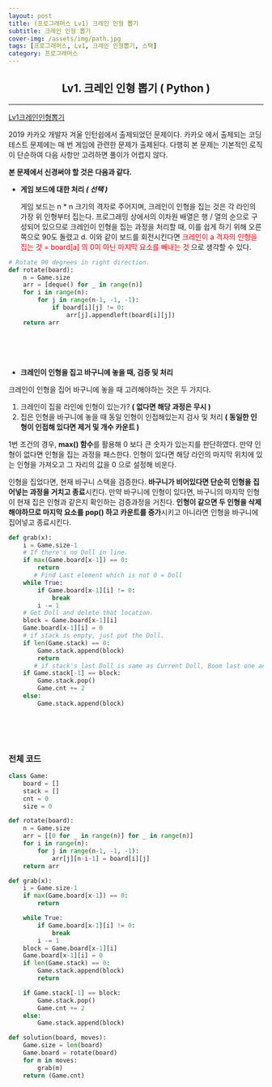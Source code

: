 ```yaml
---
layout: post
title: (프로그래머스 Lv1) 크레인 인형 뽑기
subtitle: 크레인 인형 뽑기
cover-img: /assets/img/path.jpg
tags: [프로그래머스, Lv1, 크레인 인형뽑기, 스택]
category: 프로그래머스
---
```


<center>
  <h2>
    Lv1. 크레인 인형 뽑기 ( Python )
  </h2>
</center>

------

[Lv1크레인인형뽑기](https://programmers.co.kr/learn/courses/30/lessons/64061)

 2019 카카오 개발자 겨울 인턴쉽에서 출제되었던 문제이다. 카카오 에서 출제되는 코딩테스트 문제에는 매 번 게임에 관련한 문제가 출제된다. 다행히 본 문제는 기본적인 로직이 단순하여 다음 사항만 고려하면 풀이가 어렵지 않다.

 **본 문제에서 신경써야 할 것은 다음과 같다.**

- **게임 보드에 대한 처리 *( 선택 )***

  게임 보드는 n * n 크기의 격자로 주어지며, 크레인이 인형을 집는 것은 각 라인의 가장 위 인형부터 집는다. 프로그래밍 상에서의 이차원 배열은 행 / 열의  순으로 구성되어 있으므로 크레인이 인형을 집는 과정을 처리할 때, 이를 쉽게 하기 위해 오른쪽으로 90도 돌렸고 d. 이와 같이 보드를 회전시킨다면 <span style="color:red">크레인이 a 격자의 인형을 집는 것 = board[a] 의 0이 아닌 마지막 요소를 빼내는 것</span> 으로 생각할 수 있다. 

 ~~~python
 # Rotate 90 degrees in right direction.
 def rotate(board):
     n = Game.size
     arr = [deque() for _ in range(n)]
     for i in range(n):
         for j in range(n-1, -1, -1):
             if board[i][j] != 0:
                 arr[j].appendleft(board[i][j])
     return arr
 ~~~
<br><br><br>
- **크레인이 인형을 집고 바구니에 놓을 때, 검증 및 처리**

 크레인이 인형을 집어 바구니에 놓을 때 고려해야하는 것은 두 가지다. 

 1. 크레인이 집을 라인에 인형이 있는가? **( 없다면 해당 과정은 무시 )**
 2. 집은 인형을 바구니에 놓을 때 동일 인형이 인접해있는지 검사 및 처리 **( 동일한 인형이 인접해 있다면 제거 및 개수 카운트 )**

   1번 조건의 경우, **max() 함수**를 활용해 0 보다 큰 숫자가 있는지를 판단하였다. 만약 인형이 없다면 인형을 집는 과정을 패스한다. 인형이 있다면 해당 라인의 마지막 위치에 있는 인형을 가져오고 그 자리의 값을 0 으로 설정해 비운다. 

  인형을 집었다면, 현재 바구니 스택을 검증한다. **바구니가 비어있다면 단순히 인형을 집어넣는 과정을 거치고 종료**시킨다. 만약 바구니에 인형이 있다면, 바구니의 마지막 인형이 현재 집은 인형과 같은지 확인하는 검증과정을 거친다. **인형이 같으면 두 인형을 삭제해야하므로 마지막 요소를 pop() 하고 카운트를 증가**시키고 아니라면 인형을 바구니에 집어넣고 종료시킨다.

 ```python
 def grab(x):
     i = Game.size-1
     # If there's no Doll in line.
     if max(Game.board[x-1]) == 0:
         return
 		# Find Last element which is not 0 = Doll
     while True:
         if Game.board[x-1][i] != 0:
             break
         i -= 1
     # Get Doll and delete that location.
     block = Game.board[x-1][i]
     Game.board[x-1][i] = 0
     # if stack is empty, just put the Doll.
     if len(Game.stack) == 0:
         Game.stack.append(block)
         return
 		# if stack's last Doll is same as Current Doll, Boom last one and add the count.
     if Game.stack[-1] == block:
         Game.stack.pop()
         Game.cnt += 2
     else:
         Game.stack.append(block)
 ```
<br><br><br>
 
### 전체 코드 

```python
class Game:
    board = []
    stack = []
    cnt = 0
    size = 0

def rotate(board):
    n = Game.size
    arr = [[0 for _ in range(n)] for _ in range(n)]
    for i in range(n):
        for j in range(n-1, -1, -1):
            arr[j][n-i-1] = board[i][j]
    return arr

def grab(x):
    i = Game.size-1
    if max(Game.board[x-1]) == 0:
        return

    while True:
        if Game.board[x-1][i] != 0:
            break
        i -= 1
    block = Game.board[x-1][i]
    Game.board[x-1][i] = 0
    if len(Game.stack) == 0:
        Game.stack.append(block)
        return

    if Game.stack[-1] == block:
        Game.stack.pop()
        Game.cnt += 2
    else:
        Game.stack.append(block)

def solution(board, moves):
    Game.size = len(board)
    Game.board = rotate(board)
    for m in moves:
        grab(m)
    return (Game.cnt)
```

